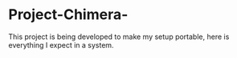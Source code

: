 # Project-Chimera-
This project is being developed to make my setup portable, here is everything I expect in a system.
